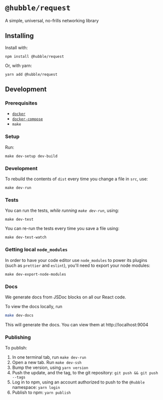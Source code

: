 # `@hubble/request`

A simple, universal, no-frills networking library

## Installing

Install with:

```shell
npm install @hubble/request
```

Or, with yarn:

```shell
yarn add @hubble/request
```

## Development

### Prerequisites

- [`docker`](https://www.docker.com/)
- [`docker-compose`](https://docs.docker.com/compose/)
- `make`

### Setup

Run:

```shell
make dev-setup dev-build
```

### Development

To rebuild the contents of `dist` every time you change a file in `src`, use:

```shell
make dev-run
```

### Tests

You can run the tests, _while running `make dev-run`_, using:

```shell
make dev-test
```

You can re-run the tests every time you save a file using:

```shell
make dev-test-watch
```

### Getting local `node_modules`

In order to have your code editor use `node_modules` to power its plugins (such as `prettier` and `eslint`), you'll need to export your node modules:

```shell
make dev-export-node-modules
```

### Docs

We generate docs from JSDoc blocks on all our React code.

To view the docs locally, run

```sh
make dev-docs
```

This will generate the docs. You can view them at http://localhost:9004

### Publishing

To publish:

1. In one terminal tab, run `make dev-run`
2. Open a new tab. Run `make dev-ssh`
3. Bump the version, using `yarn version`
4. Push the update, and the tag, to the git repository: `git push && git push --tags`
5. Log in to npm, using an account authorized to push to the `@hubble` namespace: `yarn login`
5. Publish to npm: `yarn publish`
